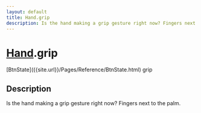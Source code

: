 ```yaml
---
layout: default
title: Hand.grip
description: Is the hand making a grip gesture right now? Fingers next to the palm.
---
```

# [Hand]({{site.url}}/Pages/Reference/Hand.html).grip

<div class='signature' markdown='1'>
[BtnState]({{site.url}}/Pages/Reference/BtnState.html) grip
</div>

## Description
Is the hand making a grip gesture right now? Fingers
next to the palm.

